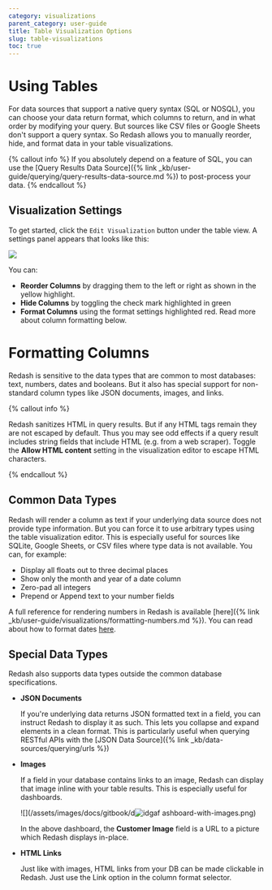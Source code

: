 ```yaml
---
category: visualizations
parent_category: user-guide
title: Table Visualization Options
slug: table-visualizations
toc: true
---
```


# Using Tables

For data sources that support a native query syntax (SQL or NOSQL), you can choose your data return format, which columns to return, and in what order by modifying your query. But sources like CSV files or Google Sheets don't support a query syntax. So Redash allows you to manually reorder, hide, and format data in your table visualizations.

{% callout info %}
If you absolutely depend on a feature of SQL, you can use the [Query Results Data Source]({% link _kb/user-guide/querying/query-results-data-source.md %}) to post-process your data.
{% endcallout %}

## Visualization Settings

To get started, click the `Edit Visualization` button under the table view. A settings panel appears that looks like this:

![](/assets/images/docs/gitbook/table-viz-options.png)

You can: 
- **Reorder Columns** by dragging them to the left or right as shown in the yellow highlight.
- **Hide Columns** by toggling the check mark highlighted in green
- **Format Columns** using the format settings highlighted red. Read more about column formatting below.

# Formatting Columns

Redash is sensitive to the data types that are common to most databases: text, numbers, dates and booleans. But it also has special support for non-standard column types like JSON documents, images, and links.

{% callout info %}

Redash sanitizes HTML in query results. But if any HTML tags remain they are not escaped by default. Thus you may see odd effects if a query result includes string fields that include HTML (e.g. from a web scraper). Toggle the **Allow HTML content** setting in the visualization editor to escape HTML characters.

{% endcallout %}

## **Common Data Types**

Redash will render a column as text if your underlying data source does not provide type information. But you can force it to use arbitrary types using the table visualization editor. This is especially useful for sources like SQLite, Google Sheets, or CSV files where type data is not available. You can, for example:

- Display all floats out to three decimal places
- Show only the month and year of a date column
- Zero-pad all integers
- Prepend or Append text to your number fields

A full reference for rendering numbers in Redash is available [here]({% link _kb/user-guide/visualizations/formatting-numbers.md %}). You can read about how to format dates [here](https://momentjs.com/docs/#/displaying/format/).

## **Special Data Types**

Redash also supports data types outside the common database specifications.

- **JSON Documents**

    If you're underlying data returns JSON formatted text in a field, you can instruct Redash to display it as such. This lets you collapse and expand elements in a clean format. This is particularly useful when querying RESTful APIs with the [JSON Data Source]({% link _kb/data-sources/querying/urls %})

- **Images**

    If a field in your database contains links to an image, Redash can display that image inline with your table results. This is especially useful for dashboards.

    ![](/assets/images/docs/gitbook/d![idgaf](https://github.com/getredash/website/assets/133973786/d1fa168b-ac9d-4f1f-a64f-76185b87f26a)
ashboard-with-images.png)

    In the above dashboard, the **Customer Image** field is a URL to a picture which Redash displays in-place.

- **HTML Links**

    Just like with images, HTML links from your DB can be made clickable in Redash. Just use the Link option in the column format selector.
